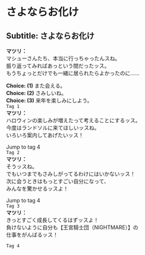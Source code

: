 # さよならお化け

  
## Subtitle: さよならお化け
  
**マツリ：**  
マシューさんたち、本当に行っちゃったんスね。  
振り返ってみればあっという間だったッス。  
もうちょっとだけでも一緒に居られたらよかったのに……  
  
**Choice: (1)**  また会える。  
**Choice: (2)**  さみしいね。  
**Choice: (3)**  来年を楽しみにしよう。  
`Tag 1`  
**マツリ：**  
ハロウィンの楽しみが増えたって考えることにするッス。  
今度はランドソルに来てほしいッスね。  
いろいろ案内してあげたいッス！  
  
Jump to tag 4  
`Tag 2`  
**マツリ：**  
そうッスね。  
でもいつまでもさみしがってるわけにはいかないッス！  
次に会うときはもっとすごい自分になって、  
みんなを驚かせるッスよ！  
  
Jump to tag 4  
`Tag 3`  
**マツリ：**  
きっとすごく成長してくるはずッスよ！  
負けないように自分も【王宮騎士団（NIGHTMARE）】の  
仕事をがんばるッス！  
  
`Tag 4`  
